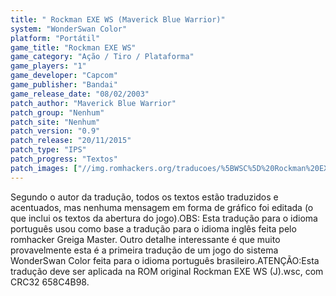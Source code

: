 ```yaml
---
title: " Rockman EXE WS (Maverick Blue Warrior)"
system: "WonderSwan Color"
platform: "Portátil"
game_title: "Rockman EXE WS"
game_category: "Ação / Tiro / Plataforma"
game_players: "1"
game_developer: "Capcom"
game_publisher: "Bandai"
game_release_date: "08/02/2003"
patch_author: "Maverick Blue Warrior"
patch_group: "Nenhum"
patch_site: "Nenhum"
patch_version: "0.9"
patch_release: "20/11/2015"
patch_type: "IPS"
patch_progress: "Textos"
patch_images: ["//img.romhackers.org/traducoes/%5BWSC%5D%20Rockman%20EXE%20WS%20-%20Maverick%20Blue%20Warrior%20-%201.png","//img.romhackers.org/traducoes/%5BWSC%5D%20Rockman%20EXE%20WS%20-%20Maverick%20Blue%20Warrior%20-%202.png","//img.romhackers.org/traducoes/%5BWSC%5D%20Rockman%20EXE%20WS%20-%20Maverick%20Blue%20Warrior%20-%203.png"]
---
```

Segundo o autor da tradução, todos os textos estão traduzidos e acentuados, mas nenhuma mensagem em forma de gráfico foi editada (o que inclui os textos da abertura do jogo).OBS: Esta tradução para o idioma português usou como base a tradução para o idioma inglês feita pelo romhacker Greiga Master. Outro detalhe interessante é que muito provavelmente esta é a primeira tradução de um jogo do sistema WonderSwan Color feita para o idioma português brasileiro.ATENÇÃO:Esta tradução deve ser aplicada na ROM original Rockman EXE WS (J).wsc, com CRC32 658C4B98.